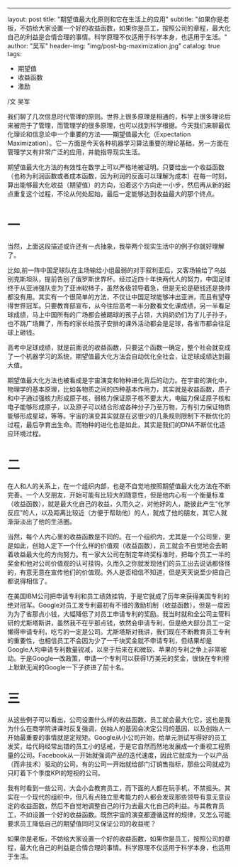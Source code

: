 ---
layout: post
title: "期望值最大化原则和它在生活上的应用"
subtitle: "如果你是老板，不妨给大家设置一个好的收益函数，如果你是员工，按照公司的章程，最大化自己的利益是合情合理的事情。科学原理不仅适用于科学本身，也适用于生活。"
author: "吴军"
header-img: "img/post-bg-maximization.jpg"
catalog: true
tags:
  - 期望值
  - 收益函数
  - 激励

/文 吴军

我们聊了几次信息时代管理的原则。世界上很多原理是相通的，科学上很多理论后来被用于了管理，而管理学的很多原理，也可以找到科学根据。今天我们来聊最优化理论和信息论中一个重要的方法——期望值最大化（Expectation Maximization）。它一方面是今天各种机器学习算法重要的理论基础，另一方面在管理学又有非常广泛的应用，并能指导现实生活。

期望值最大化方法的有效性在数学上可以严格地被证明。只要给出一个收益函数（也称为利润函数或者成本函数，因为利润的反面可以理解为成本）在每一时刻，算出能够最大化收益（期望值）的方向，沿着这个方向走一小步，然后再从新的起点重复这个过程，不论从何处起始，最后一定能够达到收益最大的那个终点。

# 一
当然，上面这段描述或许还有一点抽象，我举两个现实生活中的例子你就好理解了。

比如,前一阵中国足球队在主场输给小组最弱的对手叙利亚后，又客场输给了乌兹别克斯坦队，提前告别了俄罗斯世界杯。经过近四十年快两代人的努力，中国足球终于从亚洲强队变为了亚洲软柿子，虽然各级领导着急，但是无论是砸钱还是换帅都没有用。其实有一个很简单的方法，不仅让中国足球能够冲出亚洲，而且有望夺得世界冠军。只要教育部宣布，从今往后高考一半分数看文化课成绩，另一半看足球成绩，马上中国所有的广场都会被踢球的孩子占领，大妈奶奶们为了儿子孙子，也不跳广场舞了，所有的家长给孩子安排的课外活动都会是足球，各省市都会往足球上砸钱。

高考中足球成绩，就是前面说的收益函数，只要这个函数一确定，整个社会就变成了一个机器学习的系统，期望值最大化方法会自动优化全社会，让足球成绩达到最大值。

期望值最大化方法也被看成是宇宙演变和物种进化背后的动力。在宇宙的演化中，物理学的基本原理，比如各物质之间的四种基本作用力，其实就是收益函数，质子和中子通过强核力形成原子核，弱核力保证原子核不要太大，电磁力保证原子核和电子能够形成原子，以及原子可以结合形成各种分子乃至万物，万有引力保证物质能够形成星球，等等。宇宙的演变其实就是在这很少的几条规则限制下不断优化的过程，最后孕育出生命。而物种的进化也是如此，其实是我们的DNA不断优化适应环境过程。

# 二
在人和人的关系上，在一个组织内部，也是不自觉地按照期望值最大化方法在不断完善。一个人交朋友，开始可能有比较大的随意性，但是他内心有一个衡量标准（收益函数），就是最大化自己的收益，久而久之，对他好的人，能彼此产生“化学反应”的人，以及距离比较近（方便于帮助他）的人，就成了他的朋友，其它人就渐渐淡出了他的生活圈。

当然，每个人内心里的收益函数是不同的。在一个组织内，尤其是一个公司里，更是如此，创始人定下一个什么样的价值观（收益函数），员工就会不自觉地会去朝着收益最大化的方向努力。有一家大公司在制定年终奖标准时，把每个员工一半的奖金和他对公司价值观的认可挂钩，久而久之你就发现他们的员工出去说话都怪怪的，有意无意在宣传他们的价值观。外人是否相信不知道，但是天天说至少把自己都说得相信了。

在美国IBM公司把申请专利和员工绩效挂钩，于是它就成了历年来获得美国专利的绝对冠军。Google对员工发专利最初有不错的激励机制（收益函数），但是一度因为为了省那点小钱，大幅降低了对员工申请专利的奖励。我当时就和全公司主管科研的尤斯塔斯讲，虽然我不在乎那点钱，依然会申请专利，但是绝大部分员工一定懒得申请专利，吃亏的一定是公司。尤斯塔斯对我讲，我们现在不断教育员工专利的重要性，也相信员工不会因为少了一千块奖金就不申请专利，但结果却是Google人均申请专利数量锐减，以至于后来在和微软、苹果的专利之争上非常被动。于是Google一改政策，申请一个专利可以获得1万美元的奖金，很快在专利榜上默默无闻的Google一下子挤进了前十名。

# 三
从这些例子可以看出，公司设置什么样的收益函数，员工就会最大化它。这也是我为什么在商学院讲课时反复强调，创始人的基因会决定公司的基因，以及创始人一开始最重要的事情就是定规矩。Google从小公司开始，给单元测试写得好的员工发奖，给代码经常出错的员工小的惩戒，于是它自然而然地发展成一个重视工程质量的公司。Facebook从一开始就强调产品的迭代速度，因此它就成为一个以产品（而非技术）驱动的公司。有的公司一开始就给部门订销售指标，那些公司就成为只盯着下个季度KPI的短视的公司。

我有时看到一些公司，大会小会教育员工，而下面的人都在玩手机，不禁摇头。其实在一个现代的组织中，但凡有点独立思考能力的人都会发现那些领导有意无意设定的收益函数，然后不自觉地调整自己的行为去最大化自己的利益。与其教育员工，不如设置一个好的收益函数。既然宇宙的演变都遵循这样的规律，又怎么可能要求员工降低自己的期望值同时又保证公司的收益呢？

如果你是老板，不妨给大家设置一个好的收益函数，如果你是员工，按照公司的章程，最大化自己的利益是合情合理的事情。科学原理不仅适用于科学本身，也适用于生活。